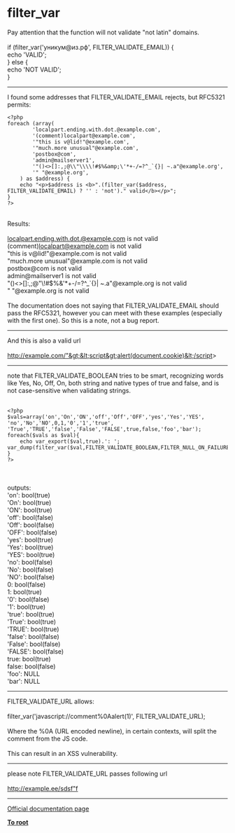 # filter_var



Pay attention that the function will not validate "not latin" domains.<br><br>if (filter_var(&apos;&#x443;&#x43D;&#x438;&#x43A;&#x443;&#x43C;@&#x438;&#x437;.&#x440;&#x444;&apos;, FILTER_VALIDATE_EMAIL)) { <br>    echo &apos;VALID&apos;; <br>} else {<br>    echo &apos;NOT VALID&apos;;<br>}  

---

I found some addresses that FILTER_VALIDATE_EMAIL rejects, but RFC5321 permits:<br>

```
<?php
foreach (array(
        'localpart.ending.with.dot.@example.com',
        '(comment)localpart@example.com',
        '"this is v@lid!"@example.com', 
        '"much.more unusual"@example.com',
        'postbox@com',
        'admin@mailserver1',
        '"()<>[]:,;@\\"\\\\!#$%&amp;\'*+-/=?^_`{}| ~.a"@example.org',
        '" "@example.org',
    ) as $address) {
    echo "<p>$address is <b>".(filter_var($address, FILTER_VALIDATE_EMAIL) ? '' : 'not')." valid</b></p>";
}
?>
```
<br>Results:<br><br>localpart.ending.with.dot.@example.com is not valid<br>(comment)localpart@example.com is not valid<br>"this is v@lid!"@example.com is not valid<br>"much.more unusual"@example.com is not valid<br>postbox@com is not valid<br>admin@mailserver1 is not valid<br>"()&lt;&gt;[]:,;@\"\\!#$%&amp;&apos;*+-/=?^_`{}| ~.a"@example.org is not valid<br>" "@example.org is not valid<br><br>The documentation does not saying that FILTER_VALIDATE_EMAIL should pass the RFC5321, however you can meet with these examples (especially with the first one). So this is a note, not a bug report.  

---

And this is also a valid url <br><br>http://example.com/"&gt;&lt;script&gt;alert(document.cookie)&lt;/script&gt;  

---

note that FILTER_VALIDATE_BOOLEAN tries to be smart, recognizing words like Yes, No, Off, On, both string and native types of true and false, and is not case-sensitive when validating strings.<br><br>

```
<?php
$vals=array('on','On','ON','off','Off','OFF','yes','Yes','YES',
'no','No','NO',0,1,'0','1','true',
'True','TRUE','false','False','FALSE',true,false,'foo','bar');
foreach($vals as $val){
    echo var_export($val,true).': ';   var_dump(filter_var($val,FILTER_VALIDATE_BOOLEAN,FILTER_NULL_ON_FAILURE));
}
?>
```
<br><br>outputs:<br>&apos;on&apos;: bool(true)<br>&apos;On&apos;: bool(true)<br>&apos;ON&apos;: bool(true)<br>&apos;off&apos;: bool(false)<br>&apos;Off&apos;: bool(false)<br>&apos;OFF&apos;: bool(false)<br>&apos;yes&apos;: bool(true)<br>&apos;Yes&apos;: bool(true)<br>&apos;YES&apos;: bool(true)<br>&apos;no&apos;: bool(false)<br>&apos;No&apos;: bool(false)<br>&apos;NO&apos;: bool(false)<br>0: bool(false)<br>1: bool(true)<br>&apos;0&apos;: bool(false)<br>&apos;1&apos;: bool(true)<br>&apos;true&apos;: bool(true)<br>&apos;True&apos;: bool(true)<br>&apos;TRUE&apos;: bool(true)<br>&apos;false&apos;: bool(false)<br>&apos;False&apos;: bool(false)<br>&apos;FALSE&apos;: bool(false)<br>true: bool(true)<br>false: bool(false)<br>&apos;foo&apos;: NULL<br>&apos;bar&apos;: NULL  

---

FILTER_VALIDATE_URL allows:<br><br>filter_var(&apos;javascript://comment%0Aalert(1)&apos;, FILTER_VALIDATE_URL);<br><br>Where the %0A (URL encoded newline), in certain contexts, will split the comment from the JS code.<br><br>This can result in an XSS vulnerability.  

---

please note FILTER_VALIDATE_URL passes following url<br><br>http://example.ee/sdsf"f  

---

[Official documentation page](https://www.php.net/manual/en/function.filter-var.php)

**[To root](/README.md)**